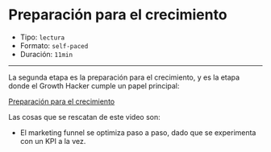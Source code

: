 # Preparación para el crecimiento

* Tipo: `lectura`
* Formato: `self-paced`
* Duración: `11min`

***

La segunda etapa es la preparación para el crecimiento, y es la
etapa donde el Growth Hacker cumple un papel principal:

[Preparación para el crecimiento](https://www.useloom.com/share/49981de01b884e9096eece617627be58)

Las cosas que se rescatan de este video son:

* El marketing funnel se optimiza paso a paso, dado que se 
experimenta con un KPI a la vez.
